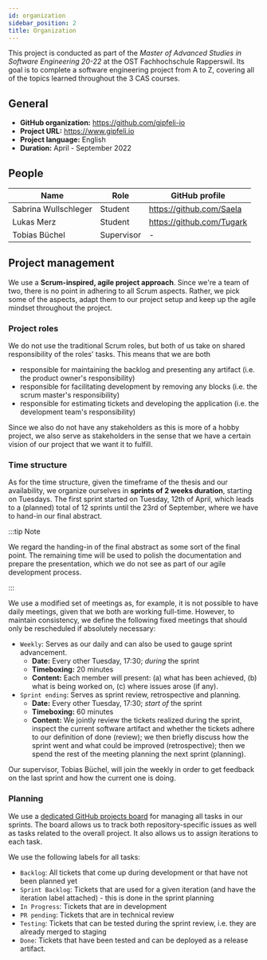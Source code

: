 ```yaml
---
id: organization
sidebar_position: 2 
title: Organization
---
```


This project is conducted as part of the *Master of Advanced Studies in Software Engineering 20-22* at the OST
Fachhochschule Rapperswil. Its goal is to complete a software engineering project from A to Z, covering all of the
topics learned throughout the 3 CAS courses.

## General

* **GitHub organization:** https://github.com/gipfeli-io
* **Project URL:** https://www.gipfeli.io
* **Project language:** English
* **Duration:** April - September 2022

## People

| Name                 | Role       | GitHub profile            |
|----------------------|------------|---------------------------|
| Sabrina Wullschleger | Student    | https://github.com/Saela  |
| Lukas Merz           | Student    | https://github.com/Tugark |
| Tobias Büchel        | Supervisor | -                         |

## Project management

We use a **Scrum-inspired, agile project approach**. Since we're a team of two, there is no point in adhering to all
Scrum aspects. Rather, we pick some of the aspects, adapt them to our project setup and keep up the agile mindset
throughout the project.

### Project roles

We do not use the traditional Scrum roles, but both of us take on shared responsibility of the roles' tasks. This means
that we are both

* responsible for maintaining the backlog and presenting any artifact (i.e. the product owner's responsibility)
* responsible for facilitating development by removing any blocks (i.e. the scrum master's responsibility)
* responsible for estimating tickets and developing the application (i.e. the development team's responsibility)

Since we also do not have any stakeholders as this is more of a hobby project, we also serve as stakeholders in the
sense that we have a certain vision of our project that we want it to fulfill.

### Time structure

As for the time structure, given the timeframe of the thesis and our availability, we organize ourselves in **sprints of
2 weeks duration**, starting on Tuesdays. The first sprint started on Tuesday, 12th of April, which leads to a (planned)
total of 12 sprints until the 23rd of September, where we have to hand-in our final abstract.

:::tip Note

We regard the handing-in of the final abstract as some sort of the final point. The remaining time will be used to
polish the documentation and prepare the presentation, which we do not see as part of our agile development process.

:::

We use a modified set of meetings as, for example, it is not possible to have daily meetings, given that we both are
working full-time. However, to maintain consistency, we define the following fixed meetings that should only be
rescheduled if absolutely necessary:

* `Weekly`: Serves as our daily and can also be used to gauge sprint advancement.
    * **Date:** Every other Tuesday, 17:30; *during* the sprint
    * **Timeboxing:** 20 minutes
    * **Content:** Each member will present: (a) what has been achieved, (b) what is being worked on, (c) where issues
      arose (if any).
* `Sprint ending`: Serves as sprint review, retrospective and planning.
    * **Date:** Every other Tuesday, 17:30; *start of* the sprint
    * **Timeboxing:** 60 minutes
    * **Content:** We jointly review the tickets realized during the sprint, inspect the current software artifact and
      whether the tickets adhere to our definition of done (review); we then briefly discuss how the sprint went and
      what could be improved (retrospective); then we spend the rest of the meeting planning the next sprint (planning).

Our supervisor, Tobias Büchel, will join the weekly in order to get feedback on the last sprint and how the current one
is doing.

### Planning

We use a [dedicated GitHub projects board](https://github.com/orgs/gipfeli-io/projects/1) for managing all tasks in our
sprints. The board allows us to track both repository-specific issues as well as tasks related to the overall project.
It also allows us to assign iterations to each task.

We use the following labels for all tasks:

* `Backlog`: All tickets that come up during development or that have not been planned yet
* `Sprint Backlog`: Tickets that are used for a given iteration (and have the iteration label attached) - this is done
  in the sprint planning
* `In Progress`: Tickets that are in development
* `PR pending`: Tickets that are in technical review
* `Testing`: Tickets that can be tested during the sprint review, i.e. they are already merged to staging
* `Done`: Tickets that have been tested and can be deployed as a release artifact.